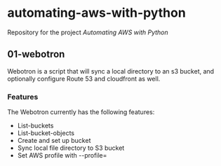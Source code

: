 # automating-aws-with-python
Repository for the project *Automating AWS with Python*

## 01-webotron
Webotron is a script that will sync a local directory to an s3 bucket, and optionally configure Route 53 and cloudfront as well.

### Features

The Webotron currently has the following features:

- List-buckets
- List-bucket-objects
- Create and set up bucket
- Sync local file directory to S3 bucket
- Set AWS profile with --profile=<profileName>
